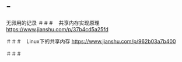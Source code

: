 # -
无卵用的记录
＃＃＃　共享内存实现原理
https://www.jianshu.com/p/37b4cd5a25fd

＃＃＃　Linux下的共享内存
https://www.jianshu.com/p/962b03a7b400

＃＃＃
